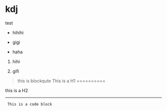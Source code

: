 # kdj
test

+ hihihi
* gigi
- haha


1. hihi

5. gifi



> this is blockqute
This is a H1
==========


this is a H2

-----------

<pre><code> This is a code block </code></pre>
